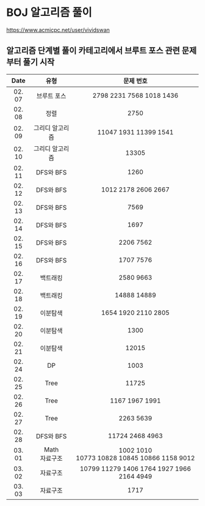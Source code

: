 # BOJ 알고리즘 풀이
https://www.acmicpc.net/user/vividswan

## 알고리즘 단계별 풀이 카테고리에서 브루트 포스 관련 문제부터 풀기 시작

| Date | 유형 | 문제 번호 |
|:----:|:----:|:----:|
| 02. 07 |  브루트 포스 | 2798 2231 7568 1018 1436 |
| 02. 08 | 정렬 | 2750 |
| 02. 09 | 그리디 알고리즘 | 11047 1931 11399 1541 |
| 02. 10 | 그리디 알고리즘 | 13305 |
| 02. 11 | DFS와 BFS | 1260 |
| 02. 12 | DFS와 BFS | 1012 2178 2606 2667 |
| 02. 13 | DFS와 BFS | 7569 |
| 02. 14 | DFS와 BFS | 1697 |
| 02. 15 | DFS와 BFS | 2206 7562 |
| 02. 16 | DFS와 BFS | 1707 7576 |
| 02. 17 | 백트래킹 | 2580 9663 |
| 02. 18 | 백트래킹 | 14888 14889 |
| 02. 19 | 이분탐색 | 1654 1920 2110 2805 |
| 02. 20 | 이분탐색 | 1300 |
| 02. 21 | 이분탐색 | 12015 |
| 02. 24 | DP | 1003 |
| 02. 25 | Tree | 11725|
| 02. 26 | Tree | 1167 1967 1991 |
| 02. 27 | Tree | 2263 5639 |
| 02. 28 | DFS와 BFS | 11724 2468 4963 |
| 03. 01 | Math </br> 자료구조 | 1002 1010 </br> 10773 10828 10845 10866 1158 9012 |
| 03. 02 | 자료구조 | 10799 11279 1406 1764 1927 1966 2164 4949 |
| 03. 03 | 자료구조 | 1717 |
